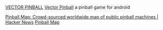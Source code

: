 
[VECTOR PINBALL](https://github.com/dozingcat/Vector-Pinball)
[Vector Pinball](https://f-droid.org/packages/com.dozingcatsoftware.bouncy)
a pinball game for android

[Pinball Map: Crowd-sourced worldwide map of public pinball machines | Hacker News](https://news.ycombinator.com/item?id=39230244)
[Pinball Map](https://pinballmap.com/)

